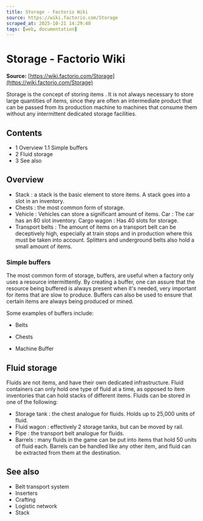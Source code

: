 ```yaml
---
title: Storage - Factorio Wiki
source: https://wiki.factorio.com/Storage
scraped_at: 2025-10-21 14:29:40
tags: [web, documentation]
---
```


# Storage - Factorio Wiki

**Source:** [https://wiki.factorio.com/Storage](https://wiki.factorio.com/Storage)

Storage is the  concept of storing items . It is not always necessary to store large quantities of items, since they are often an intermediate product that can be passed from its production machine to machines that consume them without any intermittent dedicated storage facilities.

## Contents

- 1 Overview 1.1 Simple buffers
- 2 Fluid storage
- 3 See also

## Overview

- Stack : a stack is the basic element to store items. A stack goes into a slot in an inventory.
- Chests : the most common form of storage.
- Vehicle : Vehicles can store a significant amount of items. Car : The car has an 80 slot inventory. Cargo wagon : Has 40 slots for storage.
- Transport belts : The amount of items on a transport belt can be deceptively high, especially at train stops and in production where this must be taken into account. Splitters and underground belts also hold a small amount of items.

### Simple buffers

The most common form of storage, buffers, are useful when a factory only uses a resource intermittently. By creating a buffer, one can assure that the resource being buffered is always present when it's needed, very important for items that are slow to produce. Buffers can also be used to ensure that certain items are always being produced or mined.

Some examples of buffers include:

- Belts

- Chests

- Machine Buffer

## Fluid storage

Fluids are not items, and have their own dedicated infrastructure. Fluid containers can only hold one type of fluid at a time, as opposed to item inventories that can hold stacks of different items. Fluids can be stored in one of the following:

- Storage tank : the chest analogue for fluids. Holds up to 25,000 units of fluid.
- Fluid wagon : effectively 2 storage tanks, but can be moved by rail.
- Pipe : the transport belt analogue for fluids.
- Barrels : many fluids in the game can be put into items that hold 50 units of fluid each. Barrels can be handled like any other item, and fluid can be extracted from them at the destination.

## See also

- Belt transport system
- Inserters
- Crafting
- Logistic network
- Stack
